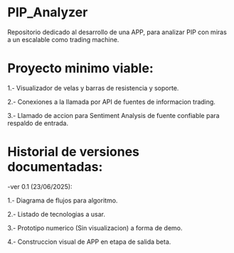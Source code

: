 # PIP_Analyzer
Repositorio dedicado al desarrollo de una APP, para analizar PIP con miras a un escalable como trading machine.

#

#

# Proyecto minimo viable:

1.- Visualizador de velas y barras de resistencia y soporte.


2.- Conexiones a la llamada por API de fuentes de informacion trading.


3.- Llamado de accion para Sentiment Analysis de fuente confiable para respaldo de entrada.


# Historial de versiones documentadas:


-ver 0.1 (23/06/2025):


1.- Diagrama de flujos para algoritmo.


2.- Listado de tecnologias a usar.


3.- Prototipo numerico (Sin visualizacion) a forma de demo.


4.- Construccion visual de APP en etapa de salida beta.
